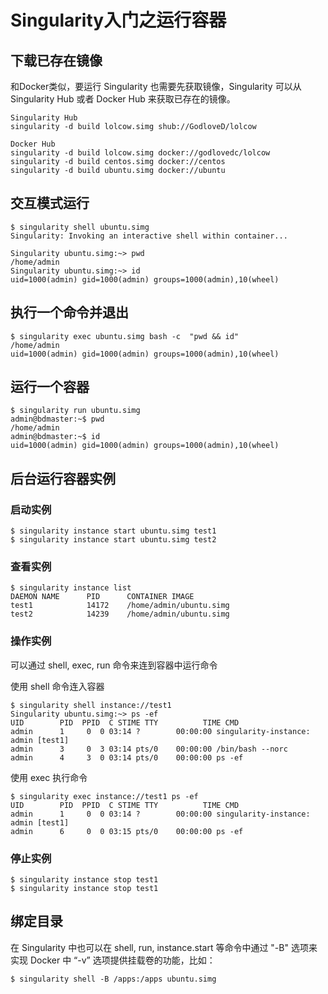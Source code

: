 # Singularity入门之运行容器

## 下载已存在镜像

和Docker类似，要运行 Singularity 也需要先获取镜像，Singularity 可以从Singularity Hub 或者 Docker Hub 来获取已存在的镜像。

``` shell
Singularity Hub
singularity -d build lolcow.simg shub://GodloveD/lolcow

Docker Hub
singularity -d build lolcow.simg docker://godlovedc/lolcow
singularity -d build centos.simg docker://centos
singularity -d build ubuntu.simg docker://ubuntu
```

## 交互模式运行

``` shell
$ singularity shell ubuntu.simg
Singularity: Invoking an interactive shell within container...

Singularity ubuntu.simg:~> pwd
/home/admin
Singularity ubuntu.simg:~> id
uid=1000(admin) gid=1000(admin) groups=1000(admin),10(wheel)

```

## 执行一个命令并退出

``` shell
$ singularity exec ubuntu.simg bash -c  "pwd && id"
/home/admin
uid=1000(admin) gid=1000(admin) groups=1000(admin),10(wheel)
```

## 运行一个容器

``` shell
$ singularity run ubuntu.simg
admin@bdmaster:~$ pwd
/home/admin
admin@bdmaster:~$ id
uid=1000(admin) gid=1000(admin) groups=1000(admin),10(wheel)
```

## 后台运行容器实例

### 启动实例

``` shell
$ singularity instance start ubuntu.simg test1
$ singularity instance start ubuntu.simg test2
```

### 查看实例

``` shell
$ singularity instance list
DAEMON NAME      PID      CONTAINER IMAGE
test1            14172    /home/admin/ubuntu.simg
test2            14239    /home/admin/ubuntu.simg
```

### 操作实例

可以通过 shell, exec, run 命令来连到容器中运行命令

使用 shell 命令连入容器

``` shell
$ singularity shell instance://test1
Singularity ubuntu.simg:~> ps -ef
UID        PID  PPID  C STIME TTY          TIME CMD
admin      1     0  0 03:14 ?        00:00:00 singularity-instance: admin [test1]
admin      3     0  3 03:14 pts/0    00:00:00 /bin/bash --norc
admin      4     3  0 03:14 pts/0    00:00:00 ps -ef
```

使用 exec 执行命令

``` shell
$ singularity exec instance://test1 ps -ef
UID        PID  PPID  C STIME TTY          TIME CMD
admin      1     0  0 03:14 ?        00:00:00 singularity-instance: admin [test1]
admin      6     0  0 03:15 pts/0    00:00:00 ps -ef
```

### 停止实例

``` shell
$ singularity instance stop test1
$ singularity instance stop test1
```

## 绑定目录

在 Singularity 中也可以在 shell, run, instance.start 等命令中通过 "-B" 选项来实现 Docker 中 “-v” 选项提供挂载卷的功能，比如：

``` shell
$ singularity shell -B /apps:/apps ubuntu.simg
```
